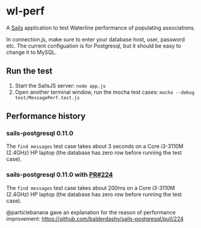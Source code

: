 # wl-perf

A [Sails](http://sailsjs.org) application to test Waterline performance of populating associations.

In connection.js, make sure to enter your database host, user, password etc. The current configuation is for Postgresql, but it should be easy to change it to MySQL.

## Run the test

1. Start the SailsJS server: `node app.js`
2. Open another terminal window, run the mocha test cases: `mocha --debug test/MessagePerf.test.js`

## Performance history

### sails-postgresql 0.11.0
The `find messages` test case takes about 3 seconds on a Core i3-3110M (2.4GHz) HP laptop (the database has zero row before running the test case).

### sails-postgresql 0.11.0 with [PR#224](https://github.com/balderdashy/sails-mysql/pull/274)
The `find messages` test case takes about 200ms on a Core i3-3110M (2.4GHz) HP laptop (the database has zero row before running the test case).

@particlebanana gave an explanation for the reason of performance improvement:
https://github.com/balderdashy/sails-postgresql/pull/224




